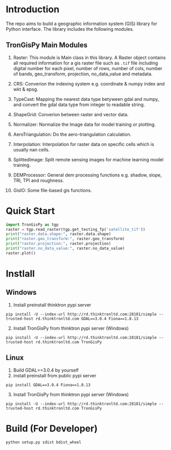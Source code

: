 # Introduction
The repo aims to build a geographic information system (GIS) library for Python interface. The library includes the following modules.

## TronGisPy Main Modules
1. Raster: This module is Main class in this library. A Raster object contains all required information for a gis raster file such as `.tif` file including digital number for each pixel, number of rows, number of cols, number of bands, geo_transform, projection, no_data_value and metadata. 

2. CRS: Converion the indexing system e.g. coordinate & numpy index and wkt & epsg. 

3. TypeCast: Mapping the nearest data type betyween gdal and numpy, and convert the gdal data type from integer to readable string. 

4. ShapeGrid: Converion between raster and vector data. 

5. Normalizer: Normalize the Image data for model training or plotting.

6. AeroTriangulation: Do the aero-triangulation calculation.

7. Interpolation: Interpolation for raster data on specific cells which is usually nan cells.

8. SplittedImage: Split remote sensing images for machine learning model training.

9. DEMProcessor: General dem processing functions e.g. shadow, slope, TRI, TPI and roughness.

10. GisIO: Some file-based gis functions.

# Quick Start
```python
import TronGisPy as tgp
raster = tgp.read_raster(tgp.get_testing_fp('satellite_tif'))
print("raster.data.shape:", raster.data.shape)
print("raster.geo_transform:", raster.geo_transform)
print("raster.projection:", raster.projection)
print("raster.no_data_value:", raster.no_data_value)
raster.plot()
```

# Instlall
## Windows
1. Install preinstall thinktron pypi server
```
pip install -U --index-url http://rd.thinktronltd.com:28181/simple --trusted-host rd.thinktronltd.com GDAL==3.0.4 Fiona==1.8.13
```

2. Install TronGisPy from thinktron pypi server (Windows)
```
pip install -U --index-url http://rd.thinktronltd.com:28181/simple --trusted-host rd.thinktronltd.com TronGisPy
```

## Linux
1. Build GDAL==3.0.4 by yourself
2. install preinstall from public pypi server
```
pip install GDAL==3.0.4 Fiona==1.8.13
```

3. Install TronGisPy from thinktron pypi server (Windows)
```
pip install -U --index-url http://rd.thinktronltd.com:28181/simple --trusted-host rd.thinktronltd.com TronGisPy
```


<!-- ## Linux
1. install gdal 2.3.1 on the linux system (recommend get from the [url](http://download.osgeo.org/gdal/2.3.1/gdal-2.3.1.tar.gz))
    ```
    cd ~/Downloads
    wget http://download.osgeo.org/gdal/2.3.1/gdal-2.3.1.tar.gz
    tar xzf gdal-2.3.1.tar.gz
    mv ./gdal-2.3.1 ~/gdal-2.3.1
    cd ~/gdal-2.3.1
    ./configure
    make
    sudo make install
    export LD_LIBRARY_PATH=/usr/local/lib:\$LD_LIBRARY_PATH
    echo "export LD_LIBRARY_PATH=/usr/local/lib:\$LD_LIBRARY_PATH" >> ~/.profile
    ```

2. install gdal python sdk
    ```
    apt-get install -y python3.6-dev
    pip3 install numpy
    pip3 install GDAL==2.3.1 # must specify the version
    ```

3. install shapely & fiona & Rtree & geopandas
    ```
    pip install shapely fiona Rtree geopandas
    ``` -->



<!-- # Usage
Please see [Tutorial.ipynb](http://rd.thinktronltd.com/jeremywang/TronGisPyTutorial/blob/master/Tutorial.ipynb) & [the Tutorial repo](http://rd.thinktronltd.com/jeremywang/TronGisPyTutorial/) -->

# Build (For Developer)
```bash
python setup.py sdist bdist_wheel
```


